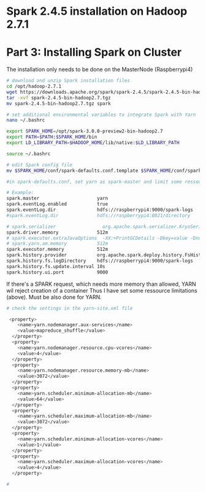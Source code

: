 # Spark 2.4.5 installation on Hadoop 2.7.1
# Part 3: Installing Spark on Cluster

The installation only needs to be done on the MasterNode (Raspberrypi4)
```bash
# download and unzip Spark installation files
cd /opt/hadoop-2.7.1
wget https://downloads.apache.org/spark/spark-2.4.5/spark-2.4.5-bin-hadoop2.7.tgz
tar -xvf spark-2.4.5-bin-hadoop2.7.tgz
mv spark-2.4.5-bin-hadoop2.7.tgz spark
```


```bash
# set additional environmental variables to integrate Spark with Yarn
nano ~/.bashrc 

export SPARK_HOME=/opt/spark-3.0.0-preview2-bin-hadoop2.7
export PATH=$PATH:$SPARK_HOME/bin
export LD_LIBRARY_PATH=$HADOOP_HOME/lib/native:$LD_LIBRARY_PATH

source ~/.bashrc  
```


```bash
# edit Spark config file
mv $SPARK_HOME/conf/spark-defaults.conf.template $SPARK_HOME/conf/spark-defaults.conf

#in spark-defaults.conf, set yarn as spark-master and limit some ressources

# Example:
spark.master                     yarn
spark.eventLog.enabled           true
spark.eventLog.dir               hdfs://raspberrypi4:9000/spark-logs
#spark.eventLog.dir              hdfs://raspberrypi4:8021/directory

# spark.serializer                 org.apache.spark.serializer.KryoSerializer
spark.driver.memory              512m
# spark.executor.extraJavaOptions  -XX:+PrintGCDetails -Dkey=value -Dnumbers="o$
# spark.yarn.am.memory           512m
spark.executor.memory            512m
spark.history.provider           org.apache.spark.deploy.history.FsHistoryProvi$
spark.history.fs.logDirectory    hdfs://raspberrypi4:9000/spark-logs
spark.history.fs.update.interval 10s
spark.history.ui.port            9000

```
If there's a SPARK request, which needs more memory than allowed, YARN wil reject creation of a container
Thus I have set some ressource limitations (above). Must be also done for YARN. 
```bash
# check the settings in the yarn-site.xml file 

 <property>
    <name>yarn.nodemanager.aux-services</name>
    <value>mapreduce_shuffle</value>
  </property>
  <property>
    <name>yarn.nodemanager.resource.cpu-vcores</name>
    <value>4</value>
  </property>
  <property>
    <name>yarn.nodemanager.resource.memory-mb</name>
    <value>3072</value>
  </property>
  <property>
    <name>yarn.scheduler.minimum-allocation-mb</name>
    <value>64</value>
  </property>
  <property>
    <name>yarn.scheduler.maximum-allocation-mb</name>
    <value>3072</value>
  </property>
  <property>
    <name>yarn.scheduler.minimum-allocation-vcores</name>
    <value>1</value>
  </property>
  <property>
    <name>yarn.scheduler.maximum-allocation-vcores</name>
    <value>4</value>
  </property>

```

```bash
# 

```
